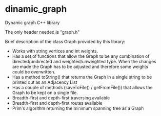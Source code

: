 # dinamic_graph
Dynamic graph C++ library

The only header needed is "graph.h"

Brief description of the class Graph provided by this library:
  - Works with string vertices and int weights.
  - Has a set of functions that allow the Graph to be any combination of directed/undirected and 
    weighted/unweighted type. When the changes are made the Graph has to be adjusted and therefore
    some weights could be overwritten.
  - Has a method toString() that returns the Graph in a single string to be printed out as an Adjacency List
  - Has a couple of methods (saveToFile() / getFromFile()) that allows the Graph to be kept on a single file.
  - Breadth-first and depth-first traversing available
  - Breadth-first and depth-first routes available
  - Prim's algorithm returning the minimum spanning tree as a Graph
